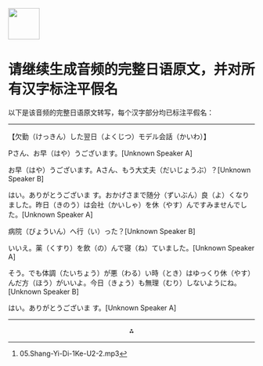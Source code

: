 <img src="https://r2cdn.perplexity.ai/pplx-full-logo-primary-dark%402x.png" style="height:64px;margin-right:32px"/>

# 请继续生成音频的完整日语原文，并对所有汉字标注平假名

以下是该音频的完整日语原文转写，每个汉字部分均已标注平假名：

***

【欠勤（けっきん）した翌日（よくじつ）モデル会話（かいわ）】

Pさん、お早（はや）うございます。[Unknown Speaker A]

お早（はや）うございます。Aさん、もう大丈夫（だいじょうぶ）？[Unknown Speaker B]

はい。ありがとうございま す。おかげさまで随分（ずいぶん）良（よ）くなりました。昨日（きのう）は会社（かいしゃ）を休（やす）んですみませんでした。[Unknown Speaker A]

病院（びょういん）へ行（い）った？[Unknown Speaker B]

いいえ。薬（くすり）を飲（の）んで寝（ね）ていました。[Unknown Speaker A]

そう。でも体調（たいちょう）が悪（わる）い時（とき）はゆっくり休（やす）んだ方（ほう）がいいよ。今日（きょう）も無理（むり）しないようにね。[Unknown Speaker B]

はい。ありがとうございま す。[Unknown Speaker A]

---
<span style="display:none">[^1]</span>

<div style="text-align: center">⁂</div>

[^1]: 05.Shang-Yi-Di-1Ke-U2-2.mp3

